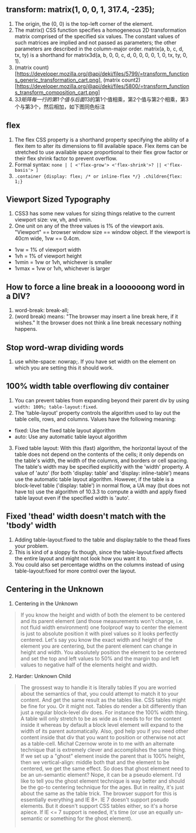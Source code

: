 ## transform: matrix(1, 0, 0, 1, 317.4, -235);
1. The origin, the (0, 0) is the top-left corner of the element.
2. The matrix() CSS function specifies a homogeneous 2D transformation matrix comprised of the specified six values. The constant values of such matrices are implied and not passed as parameters; the other parameters are described in the column-major order. matrix(a, b, c, d, tx, ty) is a shorthand for matrix3d(a, b, 0, 0, c, d, 0, 0, 0, 0, 1, 0, tx, ty, 0, 1).
3. (matrix count)[https://developer.mozilla.org/@api/deki/files/5799/=transform_functions_generic_transformation_cart.png], (matrix count2)[https://developer.mozilla.org/@api/deki/files/5800/=transform_functions_transform_composition_cart.png]
4. 3*3矩阵每一行的第1个值与后面1*3的第1个值相乘，第2个值与第2个相乘，第3个与第3个，然后相加，如下图同色标注

## flex
1. The flex CSS property is a shorthand property specifying the ability of a flex item to alter its dimensions to fill available space. Flex items can be stretched to use available space proportional to their flex grow factor or their flex shrink factor to prevent overflow.
2. Formal syntax: `none | [ <'flex-grow'> <'flex-shrink'>? || <'flex-basis'> ]`
3. `.container {display: flex; /* or inline-flex */} .children{flex: 1;}`

## Viewport Sized Typography
1. CSS3 has some new values for sizing things relative to the current viewport size: vw, vh, and vmin.
2. One unit on any of the three values is 1% of the viewport axis. "Viewport" == browser window size == window object. If the viewport is 40cm wide, 1vw == 0.4cm.
- 1vw = 1% of viewport width
- 1vh = 1% of viewport height
- 1vmin = 1vw or 1vh, whichever is smaller
- 1vmax = 1vw or 1vh, whichever is larger

## How to force a line break in a loooooong word in a DIV?
1. word-break: break-all;
2. <wbr> (word break) means: "The browser may insert a line break here, if it wishes." It the browser does not think a line break necessary nothing happens.

## Stop word-wrap dividing words
1. use white-space: nowrap;. If you have set width on the element on which you are setting this it should work.

## 100% width table overflowing div container
1. You can prevent tables from expanding beyond their parent div by using `width: 100%; table-layout:fixed`.
2. The 'table-layout' property controls the algorithm used to lay out the table cells, rows, and columns. Values have the following meaning:
- fixed: Use the fixed table layout algorithm
- auto: Use any automatic table layout algorithm
3. Fixed table layout: With this (fast) algorithm, the horizontal layout of the table does not depend on the contents of the cells; it only depends on the table's width, the width of the columns, and borders or cell spacing. The table's width may be specified explicitly with the 'width' property. A value of 'auto' (for both 'display: table' and 'display: inline-table') means use the automatic table layout algorithm. However, if the table is a block-level table ('display: table') in normal flow, a UA may (but does not have to) use the algorithm of 10.3.3 to compute a width and apply fixed table layout even if the specified width is 'auto'.

## Fixed 'thead' width doesn't match with the 'tbody' width
1. Adding table-layout:fixed to the table and display:table to the thead fixes your problem.
1. This is kind of a sloppy fix though, since the table-layout:fixed affects the entire layout and might not look how you want it to.
1. You could also set percentage widths on the columns instead of using table-layout:fixed for more control over the layout.

## Centering in the Unknown
1. Centering in the Unknown
> If you know the height and width of both the element to be centered and its parent element (and those measurements won't change, i.e. not fluid width environment) one foolproof way to center the element is just to absolute position it with pixel values so it looks perfectly centered.
> Let's say you know the exact width and height of the element you are centering, but the parent element can change in height and width.
> You absolutely position the element to be centered and set the top and left values to 50% and the margin top and left values to negative half of the elements height and width.
2. Harder: Unknown Child
> The grossest way to handle it is literally tables
> If you are worried about the semantics of that, you could attempt to match it to your content. And get the same result as the tables like.
> CSS tables might be fine for you. Or it might not. Tables do render a bit differently than just a regular block-level div does. For instance the 100% width thing. A table will only stretch to be as wide as it needs to for the content inside it whereas by default a block level element will expand to the width of its parent automatically. Also, god help you if you need other content inside that div that you want to position or otherwise not act as a table-cell.
> Michał Czernow wrote in to me with an alternate technique that is extremely clever and accomplishes the same thing. If we set up a "ghost" element inside the parent that is 100% height, then we vertical-align: middle both that and the element to be centered, we get the same effect.
> So does that ghost element need to be an un-semantic element? Nope, it can be a pseudo element.
> I'd like to tell you the ghost element technique is way better and should be the go-to centering technique for the ages. But in reality, it's just about the same as the table trick. The browser support for this is essentially everything and IE 8+. IE 7 doesn't support pseudo elements. But it doesn't support CSS tables either, so it's a horse apiece. If IE <= 7 support is needed, it's <table> time (or use an equally un-semantic <span> or something for the ghost element).
